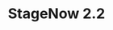 ---
title: StageNow 2.2
layout: list-mx.html
menu:
  title: StageNow 2.2
  img: /images/products/stagenow.png
  items:
    - title: About
      url: /stagenow/2-2/about
    - title: Getting Started 
      url: /stagenow/2-2/gettingstarted
    - title: Profiles
      url: /stagenow/2-2/stagingprofiles
    - title: Profile Wizards
      url: /stagenow/2-2/ProfileWizards
    - title: Settings
      url: /stagenow/2-2/settingconfig
    - title: Setting Types
      url: /stagenow/2-2/settingtypes
    - title: Device Staging
      url: /stagenow/2-2/stageclient
    - icon: fa fa-search
      url: /stagenow/2-2/search
      
---